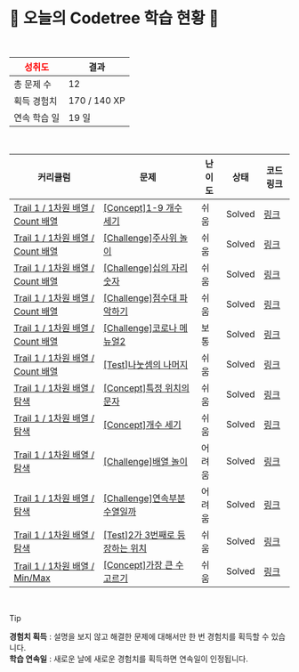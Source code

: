 # 🌲 오늘의 Codetree 학습 현황 🌲

<br />

| <span style="color:red;display:block;text-align:center;"> **성취도**</span> | 결과 |
|---|---|
| 총 문제 수 | 12 |
| 획득 경험치 | 170 / 140 XP |
| 연속 학습 일 | 19 일 |

<br />

|커리큘럼|문제|난이도|상태|코드 링크|
|---|---|---|---|---|
|[Trail 1 / 1차원 배열 / Count 배열](https://https://en.codetree.ai/trail-info/novice-low/)|[[Concept]1-9 개수 세기](https://https://en.codetree.ai/trails/complete/curated-cards/intro-count-one-to-nine/)|쉬움|Solved|[링크](https://github.com/YUJAEYUN/CodingTest/blob/main/250115/1-9%20%EA%B0%9C%EC%88%98%20%EC%84%B8%EA%B8%B0/count-one-to-nine.py)|
|[Trail 1 / 1차원 배열 / Count 배열](https://https://en.codetree.ai/trail-info/novice-low/)|[[Challenge]주사위 놀이](https://https://en.codetree.ai/trails/complete/curated-cards/challenge-play-with-dice/)|쉬움|Solved|[링크](https://github.com/YUJAEYUN/CodingTest/blob/main/250115/%EC%A3%BC%EC%82%AC%EC%9C%84%20%EB%86%80%EC%9D%B4/play-with-dice.py)|
|[Trail 1 / 1차원 배열 / Count 배열](https://https://en.codetree.ai/trail-info/novice-low/)|[[Challenge]십의 자리 숫자](https://https://en.codetree.ai/trails/complete/curated-cards/challenge-number-of-tens-digit/)|쉬움|Solved|[링크](https://github.com/YUJAEYUN/CodingTest/blob/main/250115/%EC%8B%AD%EC%9D%98%20%EC%9E%90%EB%A6%AC%20%EC%88%AB%EC%9E%90/number-of-tens-digit.py)|
|[Trail 1 / 1차원 배열 / Count 배열](https://https://en.codetree.ai/trail-info/novice-low/)|[[Challenge]점수대 파악하기](https://https://en.codetree.ai/trails/complete/curated-cards/challenge-find-out-the-score-range/)|쉬움|Solved|[링크](https://github.com/YUJAEYUN/CodingTest/blob/main/250115/%EC%A0%90%EC%88%98%EB%8C%80%20%ED%8C%8C%EC%95%85%ED%95%98%EA%B8%B0/find-out-the-score-range.py)|
|[Trail 1 / 1차원 배열 / Count 배열](https://https://en.codetree.ai/trail-info/novice-low/)|[[Challenge]코로나 메뉴얼2](https://https://en.codetree.ai/trails/complete/curated-cards/challenge-covid-manual2/)|보통|Solved|[링크](https://github.com/YUJAEYUN/CodingTest/blob/main/250115/%EC%BD%94%EB%A1%9C%EB%82%98%20%EB%A9%94%EB%89%B4%EC%96%BC2/covid-manual2.py)|
|[Trail 1 / 1차원 배열 / Count 배열](https://https://en.codetree.ai/trail-info/novice-low/)|[[Test]나눗셈의 나머지](https://https://en.codetree.ai/trails/complete/curated-cards/test-remainder-of-division/)|쉬움|Solved|[링크](https://github.com/YUJAEYUN/CodingTest/blob/main/250115/%EB%82%98%EB%88%97%EC%85%88%EC%9D%98%20%EB%82%98%EB%A8%B8%EC%A7%80/remainder-of-division.py)|
|[Trail 1 / 1차원 배열 / 탐색](https://https://en.codetree.ai/trail-info/novice-low/)|[[Concept]특정 위치의 문자](https://https://en.codetree.ai/trails/complete/curated-cards/intro-char-in-specific-location/)|쉬움|Solved|[링크](https://github.com/YUJAEYUN/CodingTest/blob/main/250115/%ED%8A%B9%EC%A0%95%20%EC%9C%84%EC%B9%98%EC%9D%98%20%EB%AC%B8%EC%9E%90/char-in-specific-location.py)|
|[Trail 1 / 1차원 배열 / 탐색](https://https://en.codetree.ai/trail-info/novice-low/)|[[Concept]개수 세기](https://https://en.codetree.ai/trails/complete/curated-cards/intro-count-numbers/)|쉬움|Solved|[링크](https://github.com/YUJAEYUN/CodingTest/blob/main/250115/%EA%B0%9C%EC%88%98%20%EC%84%B8%EA%B8%B0/count-numbers.py)|
|[Trail 1 / 1차원 배열 / 탐색](https://https://en.codetree.ai/trail-info/novice-low/)|[[Challenge]배열 놀이](https://https://en.codetree.ai/trails/complete/curated-cards/challenge-play-with-array/)|어려움|Solved|[링크](https://github.com/YUJAEYUN/CodingTest/blob/main/250115/%EB%B0%B0%EC%97%B4%20%EB%86%80%EC%9D%B4/play-with-array.py)|
|[Trail 1 / 1차원 배열 / 탐색](https://https://en.codetree.ai/trail-info/novice-low/)|[[Challenge]연속부분수열일까](https://https://en.codetree.ai/trails/complete/curated-cards/challenge-contiguous-array-or-not/)|어려움|Solved|[링크](https://github.com/YUJAEYUN/CodingTest/blob/main/250115/%EC%97%B0%EC%86%8D%EB%B6%80%EB%B6%84%EC%88%98%EC%97%B4%EC%9D%BC%EA%B9%8C/contiguous-array-or-not.py)|
|[Trail 1 / 1차원 배열 / 탐색](https://https://en.codetree.ai/trail-info/novice-low/)|[[Test]2가 3번째로 등장하는 위치](https://https://en.codetree.ai/trails/complete/curated-cards/test-where-2-appears-3rd/)|쉬움|Solved|[링크](https://github.com/YUJAEYUN/CodingTest/blob/main/250115/2%EA%B0%80%203%EB%B2%88%EC%A7%B8%EB%A1%9C%20%EB%93%B1%EC%9E%A5%ED%95%98%EB%8A%94%20%EC%9C%84%EC%B9%98/where-2-appears-3rd.py)|
|[Trail 1 / 1차원 배열 / Min/Max](https://https://en.codetree.ai/trail-info/novice-low/)|[[Concept]가장 큰 수 고르기](https://https://en.codetree.ai/trails/complete/curated-cards/intro-picking-biggest-number/)|쉬움|Solved|[링크](https://github.com/YUJAEYUN/CodingTest/blob/main/250115/%EA%B0%80%EC%9E%A5%20%ED%81%B0%20%EC%88%98%20%EA%B3%A0%EB%A5%B4%EA%B8%B0/picking-biggest-number.py)|


<br />

> [!TIP]
> **경험치 획득** : 설명을 보지 않고 해결한 문제에 대해서만 한 번 경험치를 획득할 수 있습니다.  
> **학습 연속일** : 새로운 날에 새로운 경험치를 획득하면 연속일이 인정됩니다.

